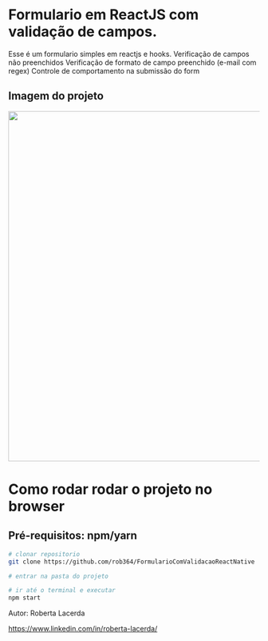 # Formulario em ReactJS com validação de campos.
Esse é um formulario simples em reactjs e hooks. 
Verificação de campos não preenchidos 
Verificação de formato de campo preenchido (e-mail com regex) 
Controle de comportamento na submissão do form

## Imagem do projeto
<div align="center">
<img src="https://user-images.githubusercontent.com/58272413/197368778-5b3b7ea5-e620-4523-bd34-905df49186b7.png" width="700px" />
</div>

# Como rodar rodar o projeto no browser
## Pré-requisitos: npm/yarn

``` bash
# clonar repositorio
git clone https://github.com/rob364/FormularioComValidacaoReactNative

# entrar na pasta do projeto

# ir até o terminal e executar
npm start

```

Autor: Roberta Lacerda

https://www.linkedin.com/in/roberta-lacerda/
